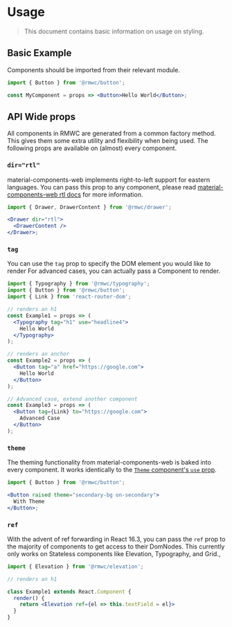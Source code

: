 # Usage

> This document contains basic information on usage on styling.

## Basic Example

Components should be imported from their relevant module.

```jsx
import { Button } from '@rmwc/button';

const MyComponent = props => <Button>Hello World</Button>;
```

## API Wide props

All components in RMWC are generated from a common factory method. This gives them some extra utility and flexibility when being used. The following props are available on (almost) every component.

### `dir="rtl"`

material-components-web implements right-to-left support for eastern languages. You can pass this prop to any component, please read [material-components-web rtl docs](https://material.io/components/web/catalog/rtl/) for more information.

```jsx
import { Drawer, DrawerContent } from '@rmwc/drawer';

<Drawer dir="rtl">
  <DrawerContent />
</Drawer>;
```

### `tag`

You can use the `tag` prop to specify the DOM element you would like to render For advanced cases, you can actually pass a Component to render.

```jsx
import { Typography } from '@rmwc/typography';
import { Button } from '@rmwc/button';
import { Link } from 'react-router-dom';

// renders an h1
const Example1 = props => (
  <Typography tag="h1" use="headline4">
    Hello World
  </Typography>
);

// renders an anchor
const Example2 = props => (
  <Button tag="a" href="https://google.com">
    Hello World
  </Button>
);

// Advanced case, extend another component
const Example3 = props => (
  <Button tag={Link} to="https://google.com">
    Advanced Case
  </Button>
);
```

### `theme`

The theming functionality from material-components-web is baked into every component. It works identically to the [`Theme` component's `use` prop](theme).

```jsx
import { Button } from '@rmwc/button';

<Button raised theme="secondary-bg on-secondary">
  With Theme
</Button>;
```

### `ref`

With the advent of ref forwarding in React 16.3, you can pass the `ref` prop to the majority of components to get access to their DomNodes. This currently only works on Stateless components like Elevation, Typography, and Grid.,

```jsx
import { Elevation } from '@rmwc/elevation';

// renders an h1

class Example1 extends React.Component {
  render() {
    return <Elevation ref={el => this.textField = el}>
  }
}
```
